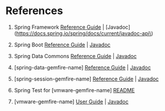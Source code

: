 # References

<!-- 
 Copyright (c) VMware, Inc. 2022. All rights reserved.
 Licensed to the Apache Software Foundation (ASF) under one or more contributor license
 agreements. See the NOTICE file distributed with this work for additional information regarding
 copyright ownership. The ASF licenses this file to You under the Apache License, Version 2.0 (the
 "License"); you may not use this file except in compliance with the License. You may obtain a
 copy of the License at
 
 http://www.apache.org/licenses/LICENSE-2.0
 
 Unless required by applicable law or agreed to in writing, software distributed under the License
 is distributed on an "AS IS" BASIS, WITHOUT WARRANTIES OR CONDITIONS OF ANY KIND, either express
 or implied. See the License for the specific language governing permissions and limitations under
 the License.
-->

1.  Spring Framework [Reference Guide](https://docs.spring.io/spring/docs/current/spring-framework-reference) |
    [Javadoc](https://docs.spring.io/spring/docs/current/javadoc-api\)

2.  Spring Boot [Reference Guide](https://docs.spring.io/spring-boot/docs/current/reference/html) |
    [Javadoc](https://docs.spring.io/spring-boot/docs/current/api)

3.  Spring Data Commons [Reference Guide](https://docs.spring.io/spring-data/commons/docs/current/reference/html) | [Javadoc](https://docs.spring.io/spring-data/commons/docs/current/api)

4.  [spring-data-gemfire-name]
    [Reference Guide](https://docs.spring.io/spring-data/geode/docs/current/reference/html) |
    [Javadoc](https://docs.spring.io/spring/docs/current/javadoc-api)

5.  [spring-session-gemfire-name]
    [Reference Guide](https://docs.spring.io/autorepo/docs/spring-session-data-geode-build/2.7.1/reference/html5) |
    [Javadoc](https://docs.spring.io/autorepo/docs/spring-session-data-geode-build/2.7.1/api)

6.  Spring Test for [vmware-gemfire-name]
    [README](https://github.com/spring-projects/spring-test-data-geode#spring-test-framework-for-apache-geode%E2%80%94%E2%80%8Bvmware-tanzu-gemfire)

7. [vmware-gemfire-name] [User Guide](https://geode.apache.org/docs/guide/115) |
    [Javadoc](https://geode.apache.org/releases/latest/javadoc)

